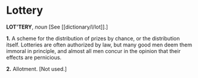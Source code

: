 # Lottery

**LOT'TERY**, _noun_ \[See [[dictionary/l/lot]].\]

**1.** A scheme for the distribution of prizes by chance, or the distribution itself. Lotteries are often authorized by law, but many good men deem them immoral in principle, and almost all men concur in the opinion that their effects are pernicious.

**2.** Allotment. \[Not used.\]